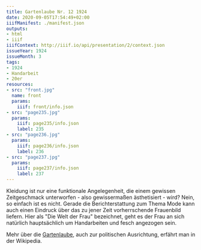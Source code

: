 ```yaml
---
title: Gartenlaube Nr. 12 1924
date: 2020-09-05T17:54:49+02:00
iiifManifest: ./manifest.json
outputs:
- html
- iiif
iiifContext: http://iiif.io/api/presentation/2/context.json
issueYear: 1924
issueMonth: 3
tags:
- 1924
- Handarbeit
- 20er
resources:
- src: "front.jpg"
  name: front
  params:
    iiif: front/info.json
- src: "page235.jpg"
  params:
    iiif: page235/info.json
    label: 235
- src: "page236.jpg"
  params:
    iiif: page236/info.json
    label: 236
- src: "page237.jpg"
  params:
    iiif: page237/info.json
    label: 237
---
```

Kleidung ist nur eine funktionale Angelegenheit, die einem gewissen Zeitgeschmack unterworfen - also gewissermaßen äs­the­ti­sie­rt - wird?<!--more--> Nein, so einfach ist es nicht. Gerade die Berichterstattung zum Thema Mode kann auch einen Eindruck über das zu jener Zeit vorherrschende Frauenbild liefern. Hier als "Die Welt der Frau" bezeichnet, geht es der Frau an sich natürlich hauptsächlich um Handarbeiten und fesch angezogen sein.

Mehr über die [Gartenlaube](https://de.wikipedia.org/wiki/Die_Gartenlaube), auch zur politischen Ausrichtung, erfährt man in der Wikipedia.
